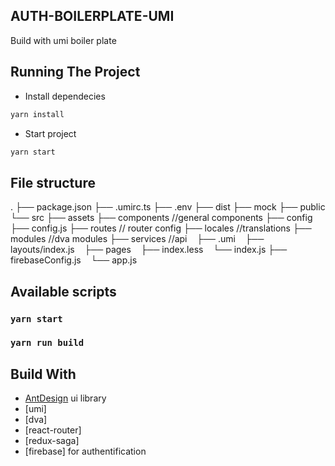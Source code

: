 ## AUTH-BOILERPLATE-UMI
Build with umi boiler plate

## Running The Project

- Install dependecies
``` bash
yarn install
```


- Start project
``` bash
yarn start
```

## File structure

.
├── package.json
├── .umirc.ts
├── .env
├── dist
├── mock
├── public
└── src
    ├── assets
    ├── components //general components
    ├── config 
        ├── config.js 
        ├── routes // router config
    ├── locales //translations
    ├── modules //dva modules
    ├── services //api
    ├── .umi
    ├── layouts/index.js
    ├── pages
        ├── index.less
        └── index.js
    ├── firebaseConfig.js
    └── app.js
 


## Available scripts

### `yarn start`

### `yarn run build`


## Build With
- [AntDesign]() ui library
- [umi]
- [dva]
- [react-router]
- [redux-saga]
- [firebase] for authentification
